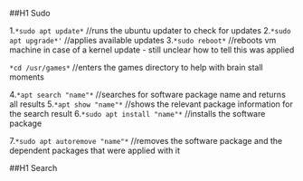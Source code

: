 ##H1 Sudo


1.`*sudo apt update*` //runs the ubuntu updater to check for updates
2.`*sudo apt upgrade*'` //applies available updates
3.`*sudo reboot*`  //reboots vm machine in case of a kernel update - still unclear how to tell this was applied

`*cd /usr/games*` //enters the games directory to help with brain stall moments

4.`*apt search "name"*`  //searches for software package name and returns all results
5.`*apt show "name"*`  //shows the relevant package information for the search result
6.`*sudo apt install "name"*`  //installs the software package

7.`*sudo apt autoremove "name"*`  //removes the software package and the dependent packages that were applied with it


##H1 Search
